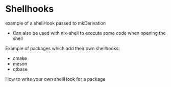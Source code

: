 # Shellhooks

example of a shellHook passed to mkDerivation
- Can also be used with nix-shell to execute some code when opening the shell

Example of packages which add their own shellhooks:
- cmake
- meson
- qtbase

How to write your own shellHook for a package
